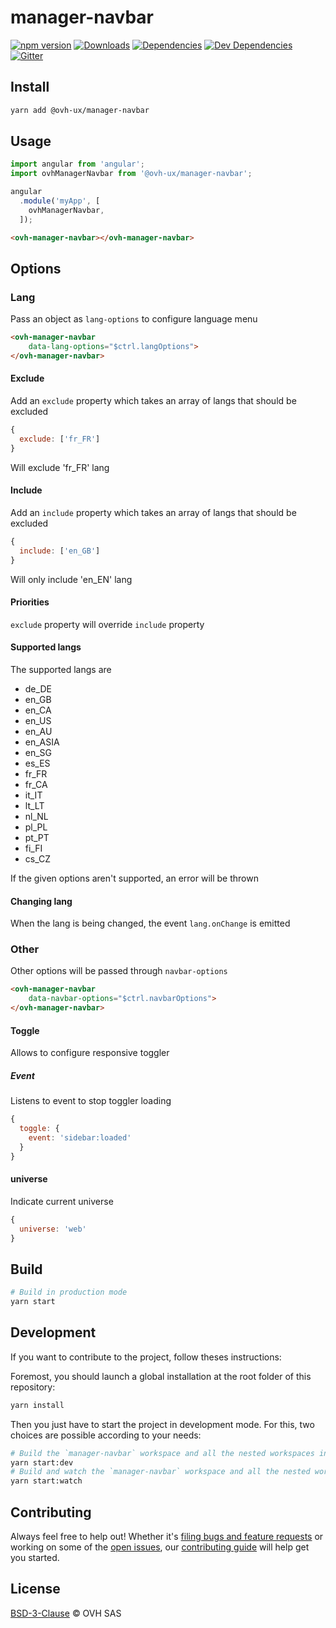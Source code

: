 # manager-navbar

[![npm version](https://badgen.net/npm/v/@ovh-ux/manager-navbar)](https://www.npmjs.com/package/@ovh-ux/manager-navbar) [![Downloads](https://badgen.net/npm/dt/@ovh-ux/manager-navbar)](https://npmjs.com/package/@ovh-ux/manager-navbar) [![Dependencies](https://badgen.net/david/dep/ovh-ux/manager/packages/manager/modules/navbar)](https://npmjs.com/package/@ovh-ux/manager-navbar?activeTab=dependencies) [![Dev Dependencies](https://badgen.net/david/dev/ovh-ux/manager/packages/manager/modules/navbar)](https://npmjs.com/package/@ovh-ux/manager-navbar?activeTab=dependencies) [![Gitter](https://badgen.net/badge/gitter/ovh-ux/blue?icon=gitter)](https://gitter.im/ovh/ux)

## Install

```sh
yarn add @ovh-ux/manager-navbar
```

## Usage

```js
import angular from 'angular';
import ovhManagerNavbar from '@ovh-ux/manager-navbar';

angular
  .module('myApp', [
    ovhManagerNavbar,
  ]);
```

```html
<ovh-manager-navbar></ovh-manager-navbar>
````

## Options 

### Lang

Pass an object as `lang-options` to configure language menu 

```html
<ovh-manager-navbar 
    data-lang-options="$ctrl.langOptions">
</ovh-manager-navbar>
```

#### Exclude 

Add an `exclude` property which takes an array of langs that should be excluded

```js
{
  exclude: ['fr_FR']
}
```

Will exclude 'fr_FR' lang

#### Include 

Add an `include` property which takes an array of langs that should be excluded

```js
{
  include: ['en_GB']
}
```

Will only include 'en_EN' lang

#### Priorities

`exclude` property will override `include` property

#### Supported langs

The supported langs are 

* de_DE
* en_GB
* en_CA
* en_US
* en_AU
* en_ASIA
* en_SG
* es_ES
* fr_FR
* fr_CA
* it_IT
* lt_LT
* nl_NL
* pl_PL
* pt_PT
* fi_FI
* cs_CZ

If the given options aren't supported, an error will be thrown 

#### Changing lang 

When the lang is being changed, the event `lang.onChange` is emitted

### Other 

Other options will be passed through `navbar-options`

```html
<ovh-manager-navbar 
    data-navbar-options="$ctrl.navbarOptions">
</ovh-manager-navbar>
````

#### Toggle 

Allows to configure responsive toggler 

##### Event 

Listens to event to stop toggler loading

```js
{
  toggle: {
    event: 'sidebar:loaded'
  }
}
```

#### universe 

Indicate current universe

```js
{
  universe: 'web'
}
```

## Build

```sh
# Build in production mode
yarn start
```

## Development

If you want to contribute to the project, follow theses instructions:

Foremost, you should launch a global installation at the root folder of this repository:

```sh
yarn install
```

Then you just have to start the project in development mode. For this, two choices are possible according to your needs:

```sh
# Build the `manager-navbar` workspace and all the nested workspaces in development mode and watch only `manager-navbar` workspace
yarn start:dev
# Build and watch the `manager-navbar` workspace and all the nested workspaces in development mode
yarn start:watch
```

## Contributing

Always feel free to help out! Whether it's [filing bugs and feature requests](https://github.com/ovh-ux/manager/issues/new) or working on some of the [open issues](https://github.com/ovh-ux/manager/issues), our [contributing guide](CONTRIBUTING.md) will help get you started.

## License

[BSD-3-Clause](LICENSE) © OVH SAS
